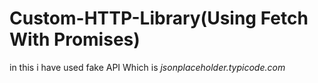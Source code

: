 # Custom-HTTP-Library(Using Fetch With Promises)

in this i have used fake API Which is _jsonplaceholder.typicode.com_

